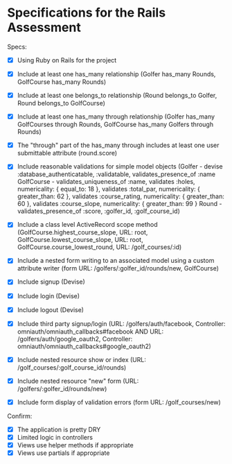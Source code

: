 # Specifications for the Rails Assessment

Specs:
- [x] Using Ruby on Rails for the project
- [x] Include at least one has_many relationship (Golfer has_many Rounds, GolfCourse has_many Rounds)
- [x] Include at least one belongs_to relationship (Round belongs_to Golfer, Round belongs_to GolfCourse)
- [x] Include at least one has_many through relationship (Golfer has_many GolfCourses through Rounds, GolfCourse has_many Golfers through Rounds)
- [x] The "through" part of the has_many through includes at least one user submittable attribute (round.score)
- [x] Include reasonable validations for simple model objects (Golfer - devise :database_authenticatable, :validatable, validates_presence_of :name
      GolfCourse - validates_uniqueness_of :name, validates :holes, numericality: { equal_to: 18 },
      validates :total_par, numericality: { greater_than: 62 },
      validates :course_rating, numericality: { greater_than: 60 },
      validates :course_slope, numericality: { greater_than: 99 }
      Round - validates_presence_of :score, :golfer_id, :golf_course_id)

- [x] Include a class level ActiveRecord scope method (GolfCourse.highest_course_slope, URL: root, GolfCourse.lowest_course_slope, URL: root,
      GolfCourse.course_lowest_round, URL: /golf_courses/:id)
- [x] Include a nested form writing to an associated model using a custom attribute writer (form URL: /golfers/:golfer_id/rounds/new, GolfCourse)
- [x] Include signup (Devise)
- [x] Include login (Devise)
- [x] Include logout (Devise)
- [x] Include third party signup/login (URL: /golfers/auth/facebook, Controller: omniauth/omniauth_callbacks#facebook AND
      URL: /golfers/auth/google_oauth2, Controller: omniauth/omniauth_callbacks#google_oauth2)
- [x] Include nested resource show or index (URL: /golf_courses/:golf_course_id/rounds)
- [x] Include nested resource "new" form (URL: /golfers/:golfer_id/rounds/new)
- [x] Include form display of validation errors (form URL: /golf_courses/new)

Confirm:
- [x] The application is pretty DRY
- [x] Limited logic in controllers
- [x] Views use helper methods if appropriate
- [x] Views use partials if appropriate
